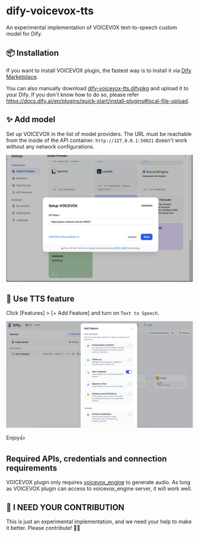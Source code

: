 # dify-voicevox-tts

An experimental implementation of VOICEVOX text-to-speech custom model for Dify.

## 📦 Installation

If you want to install VOICEVOX plugin, the fastest way is to install it via [Dify Marketplace](https://marketplace.dify.ai/).

You can also manually download [dify-voicevox-tts.difypkg](https://github.com/yt-koike/dify-voicevox-tts/blob/main/) and upload it to your Dify.
If you don't know how to do so, please refer https://docs.dify.ai/en/plugins/quick-start/install-plugins#local-file-upload.

## ✨ Add model

Set up VOICEVOX in the list of model providers. The URL must be reachable from the inside of the API container. `http://127.0.0.1:50021` doesn't work without any network configurations.

![Add model](resources/settings.png)


## 🥳 Use TTS feature

Click [Features] > [+ Add Feature] and turn on `Text to Speech`.

![Add feature](resources/addfeature.png)

Enjoy👍

## Required APIs, credentials and connection requirements

VOICEVOX plugin only requires [voicevox_engine](https://github.com/VOICEVOX/voicevox_engine) to
generate audio.
As long as VOICEVOX plugin can access to voicevox_engine server, it will work well.

## 🙏 I NEED YOUR CONTRIBUTION

This is just an experimental implementation, and we need your help to make it better. Please contribute! 🚀✨
